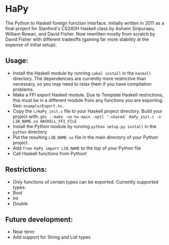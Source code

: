 HaPy
====

The Python to Haskell foreign function interface.  Initially written in 2011 as a final project for Stanford's CS240H Haskell class by Ashwin Siripurapu, William Rowan, and David Fisher.  Now rewritten mostly from scratch by David Fisher with different tradeoffs (gaining far more stability at the expense of initial setup).

Usage:
------
* Install the Haskell module by running `cabal install` in the `haskell` directory. The dependencies are currently more restrictive than necessary, so you may need to relax them if you have compilation problems.
* Make a FFI export Haskell module.  Due to Template Haskell restrictions, this must be in a different module from any functions you are exporting.  See: `example/Export.hs`.
* Copy the `c/HaPy_init.c` file to your Haskell project directory.  Build your project with:
	`ghc --make -no-hs-main -optl '-shared' HaPy_init.c -o LIB_NAME.so HASKELL_FFI_FILE`
* Install the Python module by running `python setup.py install` in the `python` directory.
* Put the resulting `LIB_NAME.so` file in the main directory of your Python project.
* Add `from HaPy import LIB_NAME` to the top of your Python file
* Call Haskell functions from Python!

Restrictions:
-------------
* Only functions of certain types can be exported.  Currently supported types:
 * Bool
 * Int
 * Double

Future development:
-------------------
* Near term:
 * Add support for String and List types
